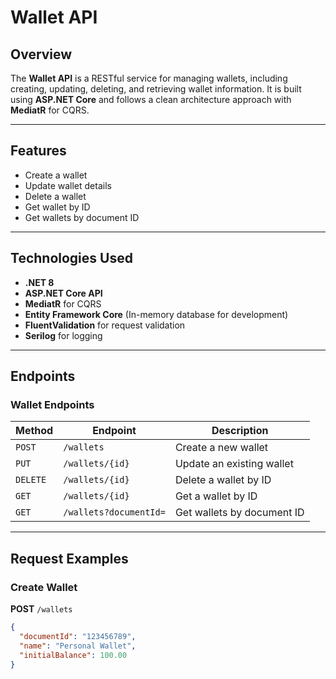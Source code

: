 # Wallet API

## Overview
The **Wallet API** is a RESTful service for managing wallets, including creating, updating, deleting, and retrieving wallet information. It is built using **ASP.NET Core** and follows a clean architecture approach with **MediatR** for CQRS.

---

## Features
- Create a wallet
- Update wallet details
- Delete a wallet
- Get wallet by ID
- Get wallets by document ID

---

## Technologies Used
- **.NET 8**
- **ASP.NET Core API**
- **MediatR** for CQRS
- **Entity Framework Core** (In-memory database for development)
- **FluentValidation** for request validation
- **Serilog** for logging

---

## Endpoints

### Wallet Endpoints

| Method | Endpoint               | Description                     |
|--------|------------------------|---------------------------------|
| `POST` | `/wallets`             | Create a new wallet             |
| `PUT`  | `/wallets/{id}`        | Update an existing wallet       |
| `DELETE` | `/wallets/{id}`      | Delete a wallet by ID           |
| `GET`  | `/wallets/{id}`        | Get a wallet by ID              |
| `GET`  | `/wallets?documentId=` | Get wallets by document ID      |

---

## Request Examples

### Create Wallet
**POST** `/wallets`

```json
{
  "documentId": "123456789",
  "name": "Personal Wallet",
  "initialBalance": 100.00
}